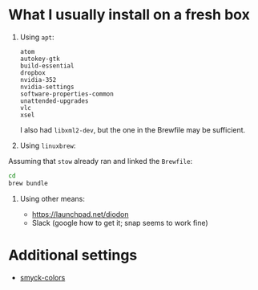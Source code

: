 # What I usually install on a fresh box

1. Using `apt`:

   ```
   atom
   autokey-gtk
   build-essential
   dropbox
   nvidia-352
   nvidia-settings
   software-properties-common
   unattended-upgrades
   vlc
   xsel
   ```

   I also had `libxml2-dev`, but the one in the Brewfile may be sufficient.

1. Using `linuxbrew`:

  Assuming that `stow` already ran and linked the `Brewfile`:

  ```bash
  cd
  brew bundle
  ```

1. Using other means:

   * https://launchpad.net/diodon
   * Slack (google how to get it; snap seems to work fine)

# Additional settings

* [smyck-colors](https://github.com/vcavallo/gnome-terminal-colors-smyck)

